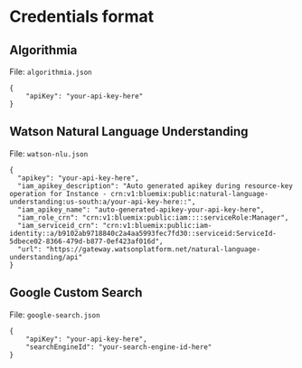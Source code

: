 # Credentials format

## Algorithmia

File: `algorithmia.json`

```
{
    "apiKey": "your-api-key-here"
}
```

## Watson Natural Language Understanding

File: `watson-nlu.json`

```
{
  "apikey": "your-api-key-here",
  "iam_apikey_description": "Auto generated apikey during resource-key operation for Instance - crn:v1:bluemix:public:natural-language-understanding:us-south:a/your-api-key-here::",
  "iam_apikey_name": "auto-generated-apikey-your-api-key-here",
  "iam_role_crn": "crn:v1:bluemix:public:iam::::serviceRole:Manager",
  "iam_serviceid_crn": "crn:v1:bluemix:public:iam-identity::a/b9102ab9718840c2a4aa5993fec7fd30::serviceid:ServiceId-5dbece02-8366-479d-b877-0ef423af016d",
  "url": "https://gateway.watsonplatform.net/natural-language-understanding/api"
}
```

## Google Custom Search

File: `google-search.json`

```
{
    "apiKey": "your-api-key-here",
    "searchEngineId": "your-search-engine-id-here"
}
```